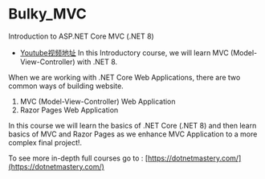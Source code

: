 # Bulky_MVC
Introduction to ASP.NET Core MVC (.NET 8)
- [Youtube视频地址](https://www.youtube.com/watch?v=AopeJjkcRvU)
In this Introductory course, we will learn MVC (Model-View-Controller) with .NET 8.

When we are working with .NET Core Web Applications,  there are two common ways of building website. 
1. MVC (Model-View-Controller) Web Application
2. Razor Pages Web Application

In this course we will learn the basics of .NET Core (.NET 8) and then learn basics of MVC and Razor Pages as we enhance MVC Application to a more complex final project!.

To see more in-depth full courses go to : [https://dotnetmastery.com/](https://dotnetmastery.com/)
